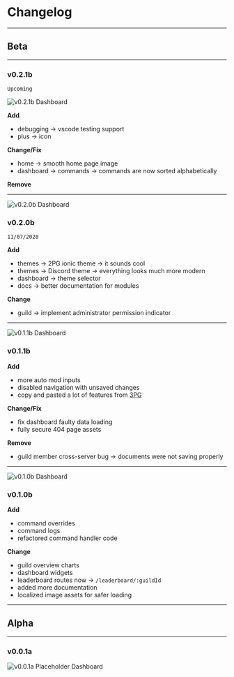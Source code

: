 # Changelog

---

## Beta

---

### v0.2.1b
`Upcoming`

![v0.2.1b Dashboard](assets/docs/img/dashboard-v0.2.1.png)

**Add**
- debugging -> vscode testing support
- plus -> icon

**Change/Fix**
- home -> smooth home page image
- dashboard -> commands -> commands are now sorted alphabetically

**Remove**

---

![v0.2.0b Dashboard](assets/docs/img/dashboard-v0.2.0.png)

### v0.2.0b
`11/07/2020`

**Add**
- themes -> 2PG ionic theme -> it sounds cool
- themes -> Discord theme -> everything looks much more modern
- dashboard -> theme selector
- docs -> better documentation for modules

**Change**
- guild -> implement administrator permission indicator

---

![v0.1.1b Dashboard](assets/docs/img/dashboard-v0.1.1.png)

### v0.1.1b

**Add**
- more auto mod inputs
- disabled navigation with unsaved changes
- copy and pasted a lot of features from [3PG](https://3pg.xyz)

**Change/Fix**
- fix dashboard faulty data loading
- fully secure 404 page assets

**Remove**
- guild member cross-server bug -> documents were not saving properly

---

![v0.1.0b Dashboard](assets/docs/img/dashboard-v0.1.0b.png)

### v0.1.0b

**Add**
- command overrides
- command logs
- refactored command handler code

**Change**
- guild overview charts
- dashboard widgets
- leaderboard routes now -> `/leaderboard/:guildId`
- added more documentation
- localized image assets for safer loading

---

## Alpha

---

### v0.0.1a

![v0.0.1a Placeholder Dashboard](assets/docs/img/dashboard-v0.0.1a.png)